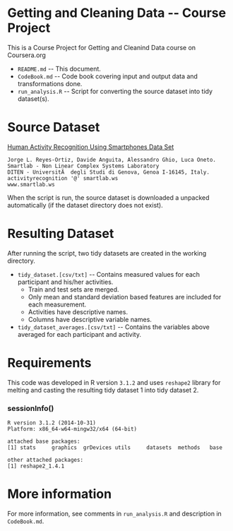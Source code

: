 Getting and Cleaning Data -- Course Project
======================

This is a Course Project for Getting and Cleanind Data course on Coursera.org

* `README.md` -- This document.
* `CodeBook.md` -- Code book covering input and output data and transformations done.
* `run_analysis.R` -- Script for converting the source dataset into tidy dataset(s).

# Source Dataset

[Human Activity Recognition Using Smartphones Data Set](http://archive.ics.uci.edu/ml/datasets/Human+Activity+Recognition+Using+Smartphones)
```
Jorge L. Reyes-Ortiz, Davide Anguita, Alessandro Ghio, Luca Oneto. 
Smartlab - Non Linear Complex Systems Laboratory 
DITEN - UniversitÃ  degli Studi di Genova, Genoa I-16145, Italy. 
activityrecognition '@' smartlab.ws 
www.smartlab.ws
```

When the script is run, the source dataset is downloaded a unpacked automatically (if the dataset directory does not exist).

# Resulting Dataset

After running the script, two tidy datasets are created in the working directory.

* `tidy_dataset.[csv/txt]` -- Contains measured values for each participant and his/her activities.
  * Train and test sets are merged.
  * Only mean and standard deviation based features are included for each measurement.
  * Activities have descriptive names.
  * Columns have descriptive variable names.
* `tidy_dataset_averages.[csv/txt]` -- Contains the variables above averaged for each participant and activity.

# Requirements

This code was developed in R version `3.1.2` and uses `reshape2` library for melting and casting the resulting tidy dataset 1 into tidy dataset 2.

### sessionInfo()
```
R version 3.1.2 (2014-10-31)
Platform: x86_64-w64-mingw32/x64 (64-bit)

attached base packages:
[1] stats     graphics  grDevices utils     datasets  methods   base     

other attached packages:
[1] reshape2_1.4.1

```

# More information

For more information, see comments in `run_analysis.R` and description in `CodeBook.md`.
